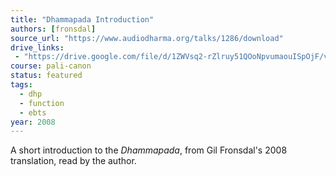 ```yaml
---
title: "Dhammapada Introduction"
authors: [fronsdal]
source_url: "https://www.audiodharma.org/talks/1286/download"
drive_links:
 - "https://drive.google.com/file/d/1ZWVsq2-rZlruy51QOoNpvumaouISpOjF/view?usp=drivesdk"
course: pali-canon
status: featured
tags:
  - dhp
  - function
  - ebts
year: 2008
---
```


A short introduction to the *Dhammapada*, from Gil Fronsdal's 2008 translation, read by the author.
